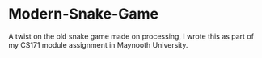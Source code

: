 # Modern-Snake-Game
A twist on the old snake game made on processing, I wrote this as part of my CS171 module assignment in Maynooth University.
